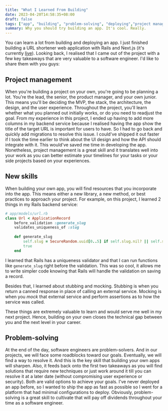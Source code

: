 ```yaml
---
title: "What I Learned From Building"
date: 2023-04-20T14:58:35+08:00
draft: false
tags: ["app", "building", "problem-solving", "deploying","project management"]
summary: Why you should try building an app. It's cool. Really.
---
```


You can learn a lot from building and deploying an app. I just finished building a URL shortener web application with Rails and Next.js (it's currently [live](https://url-shortener-ui.vercel.app/)). Looking back, I realised that I came out of the project with a few key takeaways that are very valuable to a software engineer. I'd like to share them with you guys:

## Project management
When you're building a project on your own, you're going to be planning a lot. You're the lead, the senior, the product manager, and your own junior. This means you'll be deciding the MVP, the stack, the architecture, the design, and the user experience. Throughout the project, you'll learn whether what you planned out initially works, or do you need to readjust the goal. From my experience in this project, I ended up having to add more columns in my backend service because I realised having the app show the title of the target URL is important for users to have. So I had to go back and quickly add migrations to resolve this issue. I could've shipped it out faster if I took the time earlier to think about the UI design and how the API should integrate with it. This would've saved me time in developing the app. Nonetheless, project management is a great skill and it translates well into your work as you can better estimate your timelines for your tasks or your side projects based on your experiences.

## New skills
When building your own app, you will find resources that you incorporate into the app. This means either a new library, a new method, or best practices to approach your project. For example, on this project, I learned 2 things in my Rails backend service:

```ruby
# app/models/url.rb
class Url < ApplicationRecord
    before_validation :generate_slug
    validates_uniqueness_of :slug
  
    def generate_slug
        self.slug = SecureRandom.uuid[0..5] if self.slug.nil? || self.slug.empty?
        true
    end
```

I learned that Rails has a uniqueness validator and that I can run functions like `generate_slug` right before the validation. This was so cool, it allows me to write simpler code knowing that Rails will handle the validation on saving a record.

Besides that, I learned about stubbing and mocking. Stubbing is when you return a canned response in place of calling an external service. Mocking is when you _mock_ that external service and perform assertions as to how the service was called.

These things are extremely valuable to learn and would serve me well in my next project. Hence, building on your own closes the technical gap between you and the next level in your career.

## Problem-solving
At the end of the day, software engineers are problem-solvers. And in our projects, we will face some roadblocks toward our goals. Eventually, we will find a way to resolve it. And this is the key skill that building your own apps will sharpen. Also, it feeds back onto the first two takeaways as you will find solutions that require new techniques or just work around it till you can resolve it at a later date (without compromising user experience or security). Both are valid options to achieve your goals. I've never deployed an app before, so I wanted to ship the app as fast as possible so I went for a platform that had minimal configurations to deploy. Obviously, problem-solving is a great skill to cultivate that will pay off dividends throughout your time as a software engineer.